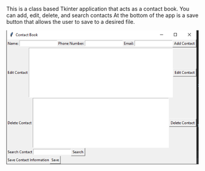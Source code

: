 This is a class based Tkinter application that acts as
a contact book. You can add, edit, delete, and search contacts
At the bottom of the app is a save button that allows the user to save to a desired file.

![contact book preview](https://github.com/Stevene1234/Desktop-Apps/blob/main/contactbook/contactbook.png)

